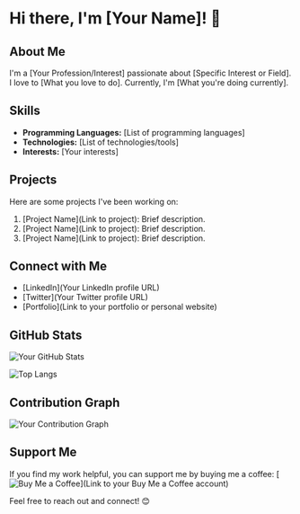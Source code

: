 # Hi there, I'm [Your Name]! 👋

## About Me
I'm a [Your Profession/Interest] passionate about [Specific Interest or Field]. I love to [What you love to do]. Currently, I'm [What you're doing currently].

## Skills
- **Programming Languages:** [List of programming languages]
- **Technologies:** [List of technologies/tools]
- **Interests:** [Your interests]

## Projects
Here are some projects I've been working on:
1. [Project Name](Link to project): Brief description.
2. [Project Name](Link to project): Brief description.
3. [Project Name](Link to project): Brief description.

## Connect with Me
- [LinkedIn](Your LinkedIn profile URL)
- [Twitter](Your Twitter profile URL)
- [Portfolio](Link to your portfolio or personal website)

## GitHub Stats
![Your GitHub Stats](https://github-readme-stats.vercel.app/api?username=IArnFredo&show_icons=true&theme=radical)

![Top Langs](https://github-readme-stats.vercel.app/api/top-langs/?username=IArnFredo&layout=compact)

## Contribution Graph
![Your Contribution Graph](https://activity-graph.herokuapp.com/graph?username=yourusername&theme=github)

## Support Me
If you find my work helpful, you can support me by buying me a coffee:
[![Buy Me a Coffee](https://img.shields.io/badge/Buy%20me%20a%20coffee--brightgreen?style=for-the-badge&logo=buy-me-a-coffee)](Link to your Buy Me a Coffee account)

Feel free to reach out and connect! 😊
